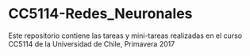 # CC5114-Redes_Neuronales
Este repositorio contiene las tareas y mini-tareas realizadas en el curso CC5114 de la Universidad de Chile, Primavera 2017

